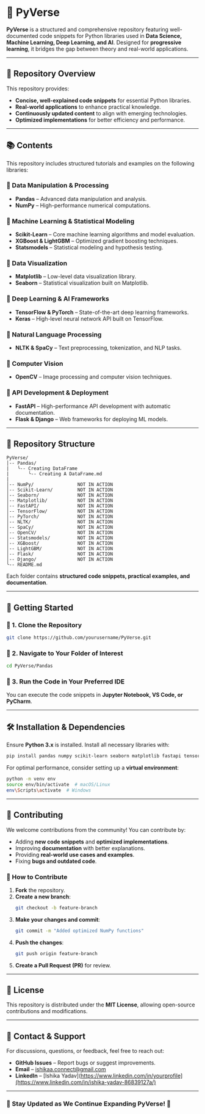 # 🚀 PyVerse

**PyVerse** is a structured and comprehensive repository featuring well-documented code snippets for Python libraries used in **Data Science, Machine Learning, Deep Learning, and AI**. Designed for **progressive learning**, it bridges the gap between theory and real-world applications.

---

## 📌 Repository Overview

This repository provides:
- **Concise, well-explained code snippets** for essential Python libraries.
- **Real-world applications** to enhance practical knowledge.
- **Continuously updated content** to align with emerging technologies.
- **Optimized implementations** for better efficiency and performance.

---

## 📚 Contents

This repository includes structured tutorials and examples on the following libraries:

### 🔹 Data Manipulation & Processing
- **Pandas** – Advanced data manipulation and analysis.
- **NumPy** – High-performance numerical computations.

### 🔹 Machine Learning & Statistical Modeling
- **Scikit-Learn** – Core machine learning algorithms and model evaluation.
- **XGBoost & LightGBM** – Optimized gradient boosting techniques.
- **Statsmodels** – Statistical modeling and hypothesis testing.

### 🔹 Data Visualization
- **Matplotlib** – Low-level data visualization library.
- **Seaborn** – Statistical visualization built on Matplotlib.

### 🔹 Deep Learning & AI Frameworks
- **TensorFlow & PyTorch** – State-of-the-art deep learning frameworks.
- **Keras** – High-level neural network API built on TensorFlow.

### 🔹 Natural Language Processing
- **NLTK & SpaCy** – Text preprocessing, tokenization, and NLP tasks.

### 🔹 Computer Vision
- **OpenCV** – Image processing and computer vision techniques.

### 🔹 API Development & Deployment
- **FastAPI** – High-performance API development with automatic documentation.
- **Flask & Django** – Web frameworks for deploying ML models.

---

## 📂 Repository Structure

```
PyVerse/
│-- Pandas/
|   ╰-- Creating DataFrame
|       ╰-- Creating A DataFrame.md
|
│-- NumPy/                NOT IN ACTION
│-- Scikit-Learn/         NOT IN ACTION
│-- Seaborn/              NOT IN ACTION
│-- Matplotlib/           NOT IN ACTION
│-- FastAPI/              NOT IN ACTION
│-- TensorFlow/           NOT IN ACTION
│-- PyTorch/              NOT IN ACTION
│-- NLTK/                 NOT IN ACTION
│-- SpaCy/                NOT IN ACTION
│-- OpenCV/               NOT IN ACTION
│-- Statsmodels/          NOT IN ACTION
│-- XGBoost/              NOT IN ACTION
│-- LightGBM/             NOT IN ACTION
│-- Flask/                NOT IN ACTION
│-- Django/               NOT IN ACTION
╰-- README.md
```
Each folder contains **structured code snippets, practical examples, and documentation**.

---

## 🚀 Getting Started

### 🔹 1. Clone the Repository
```bash
git clone https://github.com/yourusername/PyVerse.git
```

### 🔹 2. Navigate to Your Folder of Interest
```bash
cd PyVerse/Pandas
```

### 🔹 3. Run the Code in Your Preferred IDE
You can execute the code snippets in **Jupyter Notebook, VS Code, or PyCharm**.

---

## 🛠 Installation & Dependencies
Ensure **Python 3.x** is installed. Install all necessary libraries with:
```bash
pip install pandas numpy scikit-learn seaborn matplotlib fastapi tensorflow torch nltk spacy opencv-python statsmodels xgboost lightgbm flask django
```
For optimal performance, consider setting up a **virtual environment**:
```bash
python -m venv env
source env/bin/activate  # macOS/Linux
env\Scripts\activate  # Windows
```

---

## 🤝 Contributing
We welcome contributions from the community! You can contribute by:
- Adding **new code snippets** and **optimized implementations**.
- Improving **documentation** with better explanations.
- Providing **real-world use cases and examples**.
- Fixing **bugs and outdated code**.

### 🔹 How to Contribute
1. **Fork** the repository.
2. **Create a new branch**:
   ```bash
   git checkout -b feature-branch
   ```
3. **Make your changes and commit**:
   ```bash
   git commit -m "Added optimized NumPy functions"
   ```
4. **Push the changes**:
   ```bash
   git push origin feature-branch
   ```
5. **Create a Pull Request (PR)** for review.

---

## 📜 License
This repository is distributed under the **MIT License**, allowing open-source contributions and modifications.

---

## 📧 Contact & Support
For discussions, questions, or feedback, feel free to reach out:
- **GitHub Issues** – Report bugs or suggest improvements.
- **Email** – ishikaa.connect@gmail.com
- **LinkedIn** – [Ishika Yadav](https://www.linkedin.com/in/yourprofile](https://www.linkedin.com/in/ishika-yadav-86839127a/)

---

### 🚀 Stay Updated as We Continue Expanding PyVerse! 🚀

